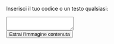 <html>
<body>

Inserisci il tuo codice o un testo qualsiasi:
<br>
<textarea></textarea>
<br>
<button onclick="myFunction()">Estrai l'immagine contenuta</button>
<p id="demo"></p>

<script>
function myFunction() {
  document.getElementById("demo").innerHTML = "<img src=\"butterfly-142506_1280.jpg\">";
}
</script>

</body>
</html>
